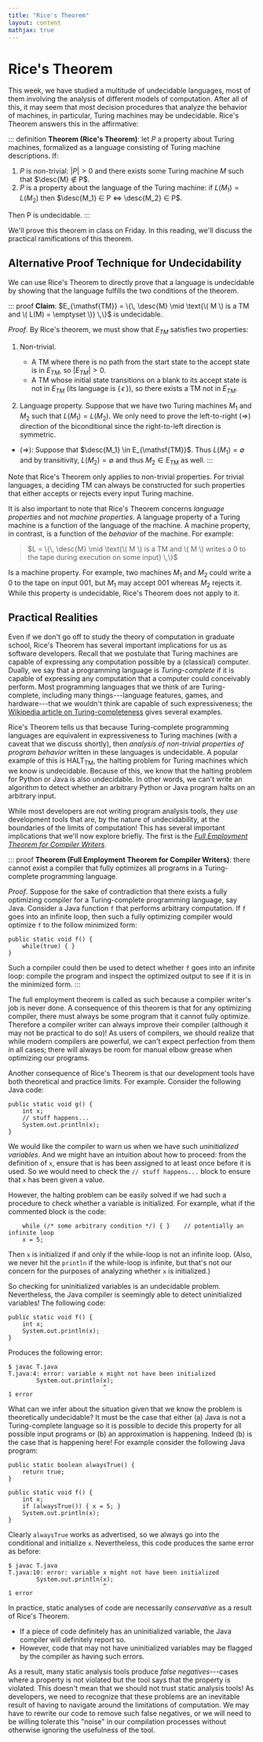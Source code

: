 ```yaml
---
title: "Rice's Theorem"
layout: content
mathjax: true
---
```


$$
\newcommand{\desc}[1]{\langle #1 \rangle}
$$

# Rice's Theorem

This week, we have studied a multitude of undecidable languages, most of them involving the analysis of different models of computation.
After all of this, it may seem that most decision procedures that analyze the behavior of machines, in particular, Turing machines may be undecidable.
Rice's Theorem answers this in the affirmative:

::: definition
**Theorem (Rice's Theorem)**: let $P$ a property about Turing machines, formalized as a language consisting of Turing machine descriptions.
If:

  1. $P$ is non-trivial: $|P| > 0$ and there exists some Turing machine $M$ such that $\desc{M} ∉ P$.
  2. $P$ is a property about the language of the Turing machine: if $L(M_1) = L(M_2)$ then $\desc{M_1} ∈ P ⇔ \desc{M_2} ∈ P$.

Then P is undecidable.
:::

We'll prove this theorem in class on Friday.
In this reading, we'll discuss the practical ramifications of this theorem.

## Alternative Proof Technique for Undecidability

We can use Rice's Theorem to directly prove that a language is undecidable by showing that the language fulfills the two conditions of the theorem.

::: proof
**Claim**: $E_{\mathsf{TM}} = \{\, \desc{M} \mid \text{\( M \) is a TM and \( L(M) = \emptyset \)} \,\}$ is undecidable.

*Proof*.
By Rice's theorem, we must show that $E_{TM}$ satisfies two properties:

1.  Non-trivial.

    +   A TM where there is no path from the start state to the accept state is in $E_{TM}$, so $|E_{TM}| > 0$.
    +   A TM whose initial state transitions on a blank to its accept state is not in $E_{TM}$ (its language is $\{\, ϵ  \,\}$), so there exists a TM not in $E_{TM}$.

2.  Language property.
    Suppose that we have two Turing machines $M_1$ and $M_2$ such that $L(M_1) = L(M_2)$.
    We only need to prove the left-to-right $(\Longrightarrow)$ direction of the biconditional since the right-to-left direction is symmetric.

   + $(\Longrightarrow)$: Suppose that $\desc{M_1} \in E_{\mathsf{TM}}$.
     Thus $L(M_1) = ∅$ and by transitivity, $L(M_2) = \emptyset$ and thus $M_2 \in E_{\mathsf{TM}}$ as well.
:::

Note that Rice's Theorem only applies to non-trivial properties.
For trivial languages, a deciding TM can always be constructed for such properties that either accepts or rejects every input Turing machine.

It is also important to note that Rice's Theorem concerns _language properties_ and not _machine properties_.
A language property of a Turing machine is a function of the language of the machine.
A machine property, in contrast, is a function of the _behavior_ of the machine.
For example:

> $L = \{\, \desc{M} \mid \text{\( M \) is a TM and \( M \) writes a 0 to the tape during execution on some input} \,\}$

Is a machine property.
For example, two machines $M_1$ and $M_2$ could write a 0 to the tape on input $001$, but $M_1$ may accept $001$ whereas $M_2$ rejects it.
While this property is undecidable, Rice's Theorem does not apply to it.

## Practical Realities

Even if we don't go off to study the theory of computation in graduate school, Rice's Theorem has several important implications for us as software developers.
Recall that we postulate that Turing machines are capable of expressing any computation possible by a (classical) computer.
Dually, we say that a programming language is _Turing-complete_ if it is capable of expressing any computation that a computer could conceivably perform.
Most programming languages that we think of are Turing-complete, including many things---language features, games, and hardware---that we wouldn't think are capable of such expressiveness; the [Wikipedia article on Turing-completeness](https://en.wikipedia.org/wiki/Turing_completeness) gives several examples.

Rice's Theorem tells us that because Turing-complete programming languages are equivalent in expressiveness to Turing machines (with a caveat that we discuss shortly), then _analysis of non-trivial properties of program behavior_ written in these languages is undecidable.
A popular example of this is $\mathsf{HALT}_{\mathsf{TM}}$, the halting problem for Turing machines which we know is undecidable.
Because of this, we know that the halting problem for Python or Java is also undecidable.
In other words, we can't write an algorithm to detect whether an arbitrary Python or Java program halts on an arbitrary input.

While most developers are not writing program analysis tools, they _use_ development tools that are, by the nature of undecidability, at the boundaries of the limits of computation!
This has several important implications that we'll now explore briefly.
The first is the [_Full Employment Theorem for Compiler Writers_](https://en.wikipedia.org/wiki/Full_employment_theorem).

::: proof
**Theorem (Full Employment Theorem for Compiler Writers)**: there cannot exist a compiler that fully optimizes all programs in a Turing-complete programming language.

_Proof_.
Suppose for the sake of contradiction that there exists a fully optimizing compiler for a Turing-complete programming language, say Java.
Consider a Java function `f` that performs arbitrary computation.
If `f` goes into an infinite loop, then such a fully optimizing compiler would optimize `f` to the follow minimized form:

~~~
public static void f() {
    while(true) { }
}
~~~

Such a compiler could then be used to detect whether `f` goes into an infinite loop: compile the program and inspect the optimized output to see if it is in the minimized form.
:::

The full employment theorem is called as such because a compiler writer's job is never done.
A consequence of this theorem is that for any optimizing compiler, there must always be some program that it cannot fully optimize.
Therefore a compiler writer can always improve their compiler (although it may not be practical to do so)!
As users of compilers, we should realize that while modern compilers are powerful, we can't expect perfection from them in all cases; there will always be room for manual elbow grease when optimizing our programs.

Another consequence of Rice's Theorem is that our development tools have both theoretical and practice limits.
For example.  Consider the following Java code:

~~~
public static void g() {
    int x;
    // stuff happens...
    System.out.println(x);
}
~~~

We would like the compiler to warn us when we have such *uninitialized variables*.
And we might have an intuition about how to proceed: from the definition of `x`, ensure that is has been assigned to at least once before it is used.
So we would need to check the `// stuff happens...` block to ensure that `x` has been given a value.

However, the halting problem can be easily solved if we had such a procedure to check whether a variable is initialized.
For example, what if the commented block is the code:

~~~
    while (/* some arbitrary condition */) { }    // potentially an infinite loop
    x = 5;
~~~

Then `x` is initialized if and only if the while-loop is not an infinite loop.
(Also, we never hit the `println` if the while-loop is infinite, but that's not our concern for the purposes of analyzing whether `x` is initialized.)

So checking for uninitialized variables is an undecidable problem.
Nevertheless, the Java compiler is seemingly able to detect uninitialized variables!
The following code:

~~~
public static void f() {
    int x;
    System.out.println(x);
}
~~~

Produces the following error:

~~~
$ javac T.java
T.java:4: error: variable x might not have been initialized
        System.out.println(x);
                           ^
1 error
~~~

What can we infer about the situation given that we know the problem is theoretically undecidable?
It must be the case that either (a) Java is not a Turing-complete language so it is possible to decide this property for all possible input programs or (b) an approximation is happening.
Indeed (b) is the case that is happening here!
For example consider the following Java program:

~~~
public static boolean alwaysTrue() {
    return true;
}

public static void f() {
    int x;
    if (alwaysTrue()) { x = 5; }
    System.out.println(x);
}
~~~

Clearly `alwaysTrue` works as advertised, so we always go into the conditional and initialize `x`.
Nevertheless, this code produces the same error as before:

~~~
$ javac T.java
T.java:10: error: variable x might not have been initialized
        System.out.println(x);
                           ^
1 error
~~~

In practice, static analyses of code are necessarily *conservative* as a result of Rice's Theorem.

+ If a piece of code definitely has an uninitialized variable, the Java compiler will definitely report so.
+ However, code that may not have uninitialized variables may be flagged by the compiler as having such errors.

As a result, many static analysis tools produce _false negatives_---cases where a property is not violated but the tool says that the property is violated.
This doesn't mean that we should not trust static analysis tools!
As developers, we need to recognize that these problems are an inevitable result of having to navigate around the limitations of computation.
We may have to rewrite our code to remove such false negatives, or we will need to be willing tolerate this "noise" in our compilation processes without otherwise ignoring the usefulness of the tool.

